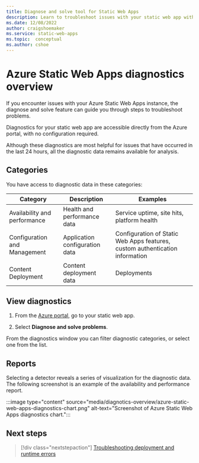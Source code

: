```yaml
---
title: Diagnose and solve tool for Static Web Apps
description: Learn to troubleshoot issues with your static web app with the diagnose and solve tool in the Azure portal.
ms.date: 12/08/2022
author: craigshoemaker
ms.service: static-web-apps
ms.topic:  conceptual
ms.author: cshoe
---
```


# Azure Static Web Apps diagnostics overview

If you encounter issues with your Azure Static Web Apps instance,  the diagnose and solve feature can guide you through steps to troubleshoot problems.

Diagnostics for your static web app are accessible directly from the Azure portal, with no configuration required.

Although these diagnostics are most helpful for issues that have occurred in the last 24 hours, all the diagnostic data remains available for analysis.

## Categories

You have access to diagnostic data in these categories:

| Category | Description | Examples |
|--|--|--|
| Availability and performance | Health and performance data | Service uptime, site hits, platform health |
| Configuration and Management | Application configuration data | Configuration of Static Web Apps features, custom authentication information |
| Content Deployment | Content deployment data | Deployments |

## View diagnostics

1. From the [Azure portal](https://portal.azure.com), go to your static web app.

1. Select **Diagnose and solve problems**.

From the diagnostics window you can filter diagnostic categories, or select one from the list.

## Reports

Selecting a detector reveals a series of visualization for the diagnostic data. The following screenshot is an example of the availability and performance report.

:::image type="content" source="media/diagnotics-overview/azure-static-web-apps-diagnostics-chart.png" alt-text="Screenshot of Azure Static Web Apps diagnostics chart.":::

## Next steps

> [!div class="nextstepaction"]
> [Troubleshooting deployment and runtime errors](troubleshooting.md)
